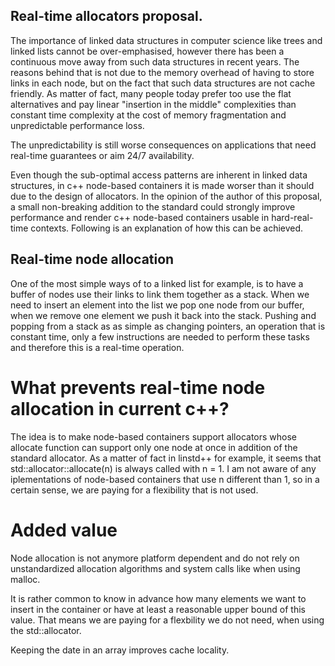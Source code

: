 ## Real-time allocators proposal.

The importance of linked data structures in computer science like
trees and linked lists cannot be over-emphasised, however there has
been a continuous move away from such data structures in recent years.
The reasons behind that is not due to the memory overhead of having to
store links in each node, but on the fact that such data structures
are not cache friendly. As matter of fact, many people today prefer
too use the flat alternatives and pay linear "insertion in the middle"
complexities than constant time complexity at the cost of memory
fragmentation and unpredictable performance loss.

The unpredictability is still worse consequences on applications that need
real-time guarantees or aim 24/7 availability.

Even though the sub-optimal access patterns are inherent in linked
data structures, in c++ node-based containers it is made worser than
it should due to the design of allocators. In the opinion of the
author of this proposal, a small non-breaking addition to the standard
could strongly improve performance and render c++ node-based
containers usable in hard-real-time contexts. Following is an
explanation of how this can be achieved.

## Real-time node allocation

One of the most simple ways of to a linked list for example, is to
have a buffer of nodes use their links to link them together as a
stack. When we need to insert an element into the list we pop one node
from our buffer, when we remove one element we push it back into the
stack. Pushing and popping from a stack as as simple as changing
pointers, an operation that is constant time, only a few instructions
are needed to perform these tasks and therefore this is a real-time
operation.

# What prevents real-time node allocation in current c++?

The idea is to make node-based containers support allocators
whose allocate function can support only one node at once in
addition of the standard allocator. As a matter of fact in linstd++
for example, it seems that std::allocator::allocate(n) is always
called with n = 1. I am not aware of any iplementations of node-based
containers that use n different than 1, so in a certain sense,
we are paying for a flexibility that is not used.

# Added value

Node allocation is not anymore platform dependent and do not rely on
unstandardized allocation algorithms and system calls like when using
malloc.

It is rather common to know in advance how many elements we want to
insert in the container or have at least a reasonable upper bound
of this value. That means we are paying for a flexbility we do not need,
when using the std::allocator.

Keeping the date in an array improves cache locality.




